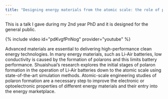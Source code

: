 ```yaml
---
title: "Designing energy materials from the atomic scale: the role of polarons - Shuaishuai Yuan, SEDTalks"
---
```


This is a talk I gave during my 2nd year PhD and it is designed for the general public. 

{% include video id="pdKvgfPnNog" provider="youtube" %}

Advanced materials are essential to delivering high-performance clean energy technologies. In many energy materials, such as Li-Air batteries, low conductivity is caused by the formation of polarons and this limits battery performance. Shuaishuai’s research explores the initial stages of polaron formation in the operation of Li-Air batteries down to the atomic scale using state-of-the-art simulation methods.  Atomic-scale engineering studies of polaron formation are a necessary step to improve the electronic or optoelectronic properties of different energy materials and their entry into the energy marketplace.